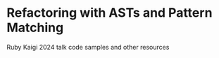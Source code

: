 # Refactoring with ASTs and Pattern Matching

Ruby Kaigi 2024 talk code samples and other resources
